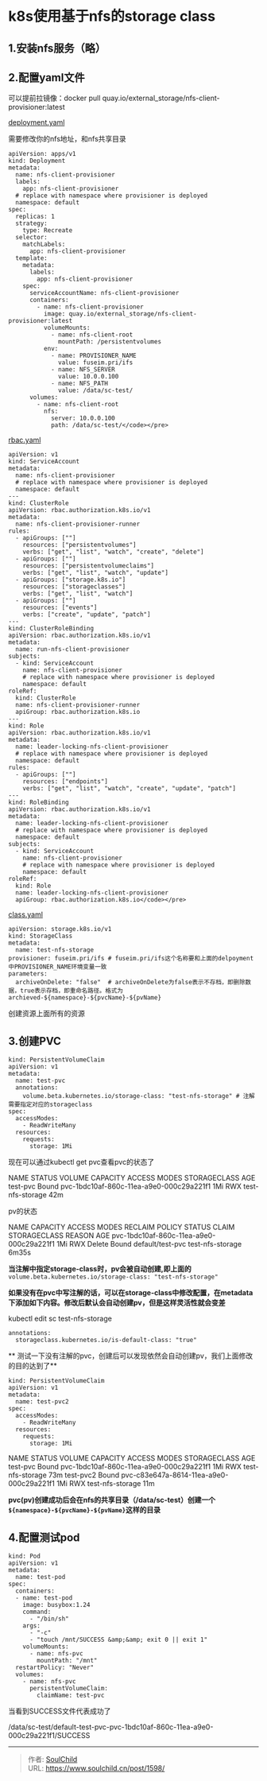 # k8s使用基于nfs的storage class

<!--more-->
## 1.安装nfs服务（略）

## 2.配置yaml文件

可以提前拉镜像：docker pull quay.io/external_storage/nfs-client-provisioner:latest

<a href="https://github.com/kubernetes-incubator/external-storage/blob/master/nfs-client/deploy/deployment.yaml">deployment.yaml</a>

需要修改你的nfs地址，和nfs共享目录
```
apiVersion: apps/v1
kind: Deployment
metadata:
  name: nfs-client-provisioner
  labels:
    app: nfs-client-provisioner
  # replace with namespace where provisioner is deployed
  namespace: default
spec:
  replicas: 1
  strategy:
    type: Recreate
  selector:
    matchLabels:
      app: nfs-client-provisioner
  template:
    metadata:
      labels:
        app: nfs-client-provisioner
    spec:
      serviceAccountName: nfs-client-provisioner
      containers:
        - name: nfs-client-provisioner
          image: quay.io/external_storage/nfs-client-provisioner:latest
          volumeMounts:
            - name: nfs-client-root
              mountPath: /persistentvolumes
          env:
            - name: PROVISIONER_NAME
              value: fuseim.pri/ifs
            - name: NFS_SERVER
              value: 10.0.0.100
            - name: NFS_PATH
              value: /data/sc-test/
      volumes:
        - name: nfs-client-root
          nfs:
            server: 10.0.0.100
            path: /data/sc-test/</code></pre>
```

<a href="https://github.com/kubernetes-incubator/external-storage/blob/master/nfs-client/deploy/rbac.yaml">rbac.yaml</a>

```
apiVersion: v1
kind: ServiceAccount
metadata:
  name: nfs-client-provisioner
  # replace with namespace where provisioner is deployed
  namespace: default
---
kind: ClusterRole
apiVersion: rbac.authorization.k8s.io/v1
metadata:
  name: nfs-client-provisioner-runner
rules:
  - apiGroups: [""]
    resources: ["persistentvolumes"]
    verbs: ["get", "list", "watch", "create", "delete"]
  - apiGroups: [""]
    resources: ["persistentvolumeclaims"]
    verbs: ["get", "list", "watch", "update"]
  - apiGroups: ["storage.k8s.io"]
    resources: ["storageclasses"]
    verbs: ["get", "list", "watch"]
  - apiGroups: [""]
    resources: ["events"]
    verbs: ["create", "update", "patch"]
---
kind: ClusterRoleBinding
apiVersion: rbac.authorization.k8s.io/v1
metadata:
  name: run-nfs-client-provisioner
subjects:
  - kind: ServiceAccount
    name: nfs-client-provisioner
    # replace with namespace where provisioner is deployed
    namespace: default
roleRef:
  kind: ClusterRole
  name: nfs-client-provisioner-runner
  apiGroup: rbac.authorization.k8s.io
---
kind: Role
apiVersion: rbac.authorization.k8s.io/v1
metadata:
  name: leader-locking-nfs-client-provisioner
  # replace with namespace where provisioner is deployed
  namespace: default
rules:
  - apiGroups: [""]
    resources: ["endpoints"]
    verbs: ["get", "list", "watch", "create", "update", "patch"]
---
kind: RoleBinding
apiVersion: rbac.authorization.k8s.io/v1
metadata:
  name: leader-locking-nfs-client-provisioner
  # replace with namespace where provisioner is deployed
  namespace: default
subjects:
  - kind: ServiceAccount
    name: nfs-client-provisioner
    # replace with namespace where provisioner is deployed
    namespace: default
roleRef:
  kind: Role
  name: leader-locking-nfs-client-provisioner
  apiGroup: rbac.authorization.k8s.io</code></pre>
```

<a href="https://github.com/kubernetes-incubator/external-storage/blob/master/nfs-client/deploy/class.yaml">class.yaml</a>
```
apiVersion: storage.k8s.io/v1
kind: StorageClass
metadata:
  name: test-nfs-storage
provisioner: fuseim.pri/ifs # fuseim.pri/ifs这个名称要和上面的delpoyment中PROVISIONER_NAME环境变量一致
parameters:
  archiveOnDelete: "false"  # archiveOnDelete为false表示不存档，即删除数据，true表示存档，即重命名路径。格式为archieved-${namespace}-${pvcName}-${pvName}
```
创建资源上面所有的资源


## 3.创建PVC
```
kind: PersistentVolumeClaim
apiVersion: v1
metadata:
  name: test-pvc
  annotations:
    volume.beta.kubernetes.io/storage-class: "test-nfs-storage" # 注解需要指定对应的storageclass
spec:
  accessModes:
    - ReadWriteMany
  resources:
    requests:
      storage: 1Mi
```
现在可以通过kubectl get pvc查看pvc的状态了

NAME STATUS VOLUME CAPACITY ACCESS MODES STORAGECLASS AGE
test-pvc Bound pvc-1bdc10af-860c-11ea-a9e0-000c29a221f1 1Mi RWX test-nfs-storage 42m

pv的状态

NAME CAPACITY ACCESS MODES RECLAIM POLICY STATUS CLAIM STORAGECLASS REASON AGE
pvc-1bdc10af-860c-11ea-a9e0-000c29a221f1 1Mi RWX Delete Bound default/test-pvc test-nfs-storage 6m35s

**当注解中指定storage-class时，pv会被自动创建,即上面的**`volume.beta.kubernetes.io/storage-class: "test-nfs-storage"`

**如果没有在pvc中写注解的话，可以在storage-class中修改配置，在metadata下添加如下内容。修改后默认会自动创建pv，但是这样灵活性就会变差**

kubectl edit sc test-nfs-storage
```
annotations:
  storageclass.kubernetes.io/is-default-class: "true"
```

** 测试一下没有注解的pvc，创建后可以发现依然会自动创建pv，我们上面修改的目的达到了**
```
kind: PersistentVolumeClaim
apiVersion: v1
metadata:
  name: test-pvc2
spec:
  accessModes:
    - ReadWriteMany
  resources:
    requests:
      storage: 1Mi
```

NAME STATUS VOLUME CAPACITY ACCESS MODES STORAGECLASS AGE
test-pvc Bound pvc-1bdc10af-860c-11ea-a9e0-000c29a221f1 1Mi RWX test-nfs-storage 73m
test-pvc2 Bound pvc-c83e647a-8614-11ea-a9e0-000c29a221f1 1Mi RWX test-nfs-storage 11m

**pvc(pv)创建成功后会在nfs的共享目录（/data/sc-test）创建一个`${namespace}-${pvcName}-${pvName}`这样的目录**

## 4.配置测试pod
```
kind: Pod
apiVersion: v1
metadata:
  name: test-pod
spec:
  containers:
  - name: test-pod
    image: busybox:1.24
    command:
      - "/bin/sh"
    args:
      - "-c"
      - "touch /mnt/SUCCESS &amp;&amp; exit 0 || exit 1"
    volumeMounts:
      - name: nfs-pvc
        mountPath: "/mnt"
  restartPolicy: "Never"
  volumes:
    - name: nfs-pvc
      persistentVolumeClaim:
        claimName: test-pvc
```
当看到SUCCESS文件代表成功了

/data/sc-test/default-test-pvc-pvc-1bdc10af-860c-11ea-a9e0-000c29a221f1/SUCCESS


---

> 作者: [SoulChild](https://www.soulchild.cn)  
> URL: https://www.soulchild.cn/post/1598/  

